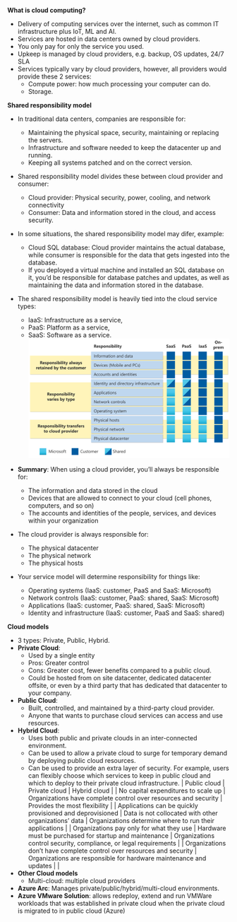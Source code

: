 **What is cloud computing?**
- Delivery of computing services over the internet, such as common IT infrastructure plus IoT, ML and AI.
- Services are hosted in data centers owned by cloud providers.
- You only pay for only the service you used.
- Upkeep is managed by cloud providers, e.g. backup, OS updates, 24/7 SLA
- Services typically vary by cloud providers, however, all providers would provide these 2 services:
    - Compute power: how much processing your computer can do.
    - Storage.

**Shared responsibility model**
* In traditional data centers, companies are responsible for: 
    - Maintaining the physical space, security, maintaining or replacing the servers. 
    - Infrastructure and software needed to keep the datacenter up and running. 
    - Keeping all systems patched and on the correct version.
* Shared responsibility model divides these between cloud provider and consumer:
    - Cloud provider: Physical security, power, cooling, and network connectivity
    - Consumer: Data and information stored in the cloud, and access security.
* In some situations, the shared responsibility model may difer, example:
    - Cloud SQL database: Cloud provider maintains the actual database, while consumer is responsible for the data that gets ingested into the database.
    - If you deployed a virtual machine and installed an SQL database on it, you’d be responsible for database patches and updates, as well as maintaining the data and information stored in the database.
* The shared responsibility model is heavily tied into the cloud service types: 
    - IaaS: Infrastructure as a service, 
    - PaaS: Platform as a service, 
    - SaaS: Software as a service.
![shared responsibilities of IaaS, PaaS, SaaS](https://raw.githubusercontent.com/viviensiu/Azure/main/images/shared-responsibility.svg) 
* **Summary**: When using a cloud provider, you’ll always be responsible for:
    - The information and data stored in the cloud
    - Devices that are allowed to connect to your cloud (cell phones, computers, and so on)
    - The accounts and identities of the people, services, and devices within your organization

* The cloud provider is always responsible for:
    - The physical datacenter
    - The physical network
    - The physical hosts
* Your service model will determine responsibility for things like:
    - Operating systems (IaaS: customer, PaaS and SaaS: Microsoft)
    - Network controls (IaaS: customer, PaaS: shared, SaaS: Microsoft)
    - Applications (IaaS: customer, PaaS: shared, SaaS: Microsoft)
    - Identity and infrastructure (IaaS: customer, PaaS and SaaS: shared)

**Cloud models**
* 3 types: Private, Public, Hybrid.
* **Private Cloud**:
    - Used by a single entity
    - Pros: Greater control
    - Cons: Greater cost, fewer benefits compared to a public cloud.
    - Could be hosted from on site datacenter, dedicated datacenter offsite, or even by a third party that has dedicated that datacenter to your company.
* **Public Cloud**:
    - Built, controlled, and maintained by a third-party cloud provider.
    - Anyone that wants to purchase cloud services can access and use resources.
* **Hybrid Cloud**:
    - Uses both public and private clouds in an inter-connected environment. 
    - Can be used to allow a private cloud to surge for temporary demand by deploying public cloud resources. 
    - Can be used to provide an extra layer of security. For example, users can flexibly choose which services to keep in public cloud and which to deploy to their private cloud infrastructure.
| Public cloud | Private cloud | Hybrid cloud |
| No capital expenditures to scale up | Organizations have complete control over resources and security | Provides the most flexibility |
| Applications can be quickly provisioned and deprovisioned | Data is not collocated with other organizations’ data | Organizations determine where to run their applications |
| Organizations pay only for what they use | Hardware must be purchased for startup and maintenance | Organizations control security, compliance, or legal requirements |
| Organizations don’t have complete control over resources and security | Organizations are responsible for hardware maintenance and updates | |
* **Other Cloud models**
    - Multi-cloud: multiple cloud providers
* **Azure Arc**: Manages private/public/hybrid/multi-cloud environments.
* **Azure VMware Solution**: allows redeploy, extend and run VMWare workloads that was established in private cloud when the private cloud is migrated to in public cloud (Azure)
